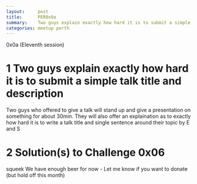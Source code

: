 ```yaml
---
layout:     post
title:      PER0x0a 
summary:    Two guys explain exactly how hard it is to submit a simple talk title and description
categories: meetup perth
---
```

0x0a (Eleventh session)

# 1 Two guys explain exactly how hard it is to submit a simple talk title and description

Two guys who offered to give a talk will stand up and give a presentation on something for about 30min.  They will also offer an explaination as to exactly how hard it is to write a talk title and single sentence around their topic
by
E and S


# 2 Solution(s) to Challenge 0x06

squeek
We have enough beer for now - Let me know if you want to donate (but hold off this month)

